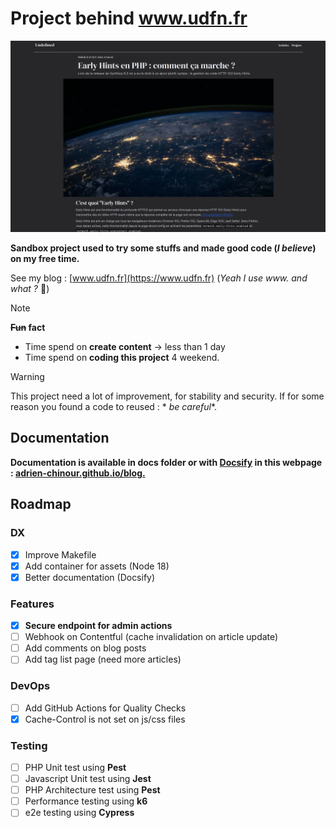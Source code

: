 # Project behind www.udfn.fr

![docs/images/article.png](docs/images/article.png)

**Sandbox project used to try some stuffs and made good code (_I believe_) on my free time.**

See my blog : [www.udfn.fr](https://www.udfn.fr) (_Yeah I use www. and what ?_ 🤨)

> [!NOTE]
> **~~Fun~~ fact**
> - Time spend on **create content** -> less than 1 day
> - Time spend on **coding this project** 4 weekend.

> [!WARNING]
> This project need a lot of improvement, for stability and security. If for some reason you found a code to reused : *
*be
careful**.

## Documentation

**Documentation is available in docs folder or with [Docsify](https://docsify.js.org) in this
webpage : [adrien-chinour.github.io/blog.](https://adrien-chinour.github.io/blog/)**

## Roadmap

### DX

- [x] Improve Makefile
- [x] Add container for assets (Node 18)
- [x] Better documentation (Docsify)

### Features

- [x] **Secure endpoint for admin actions**
- [ ] Webhook on Contentful (cache invalidation on article update)
- [ ] Add comments on blog posts
- [ ] Add tag list page (need more articles)

### DevOps

- [ ] Add GitHub Actions for Quality Checks
- [x] Cache-Control is not set on js/css files

### Testing

- [ ] PHP Unit test using **Pest**
- [ ] Javascript Unit test using **Jest**
- [ ] PHP Architecture test using **Pest**
- [ ] Performance testing using **k6**
- [ ] e2e testing using **Cypress**
